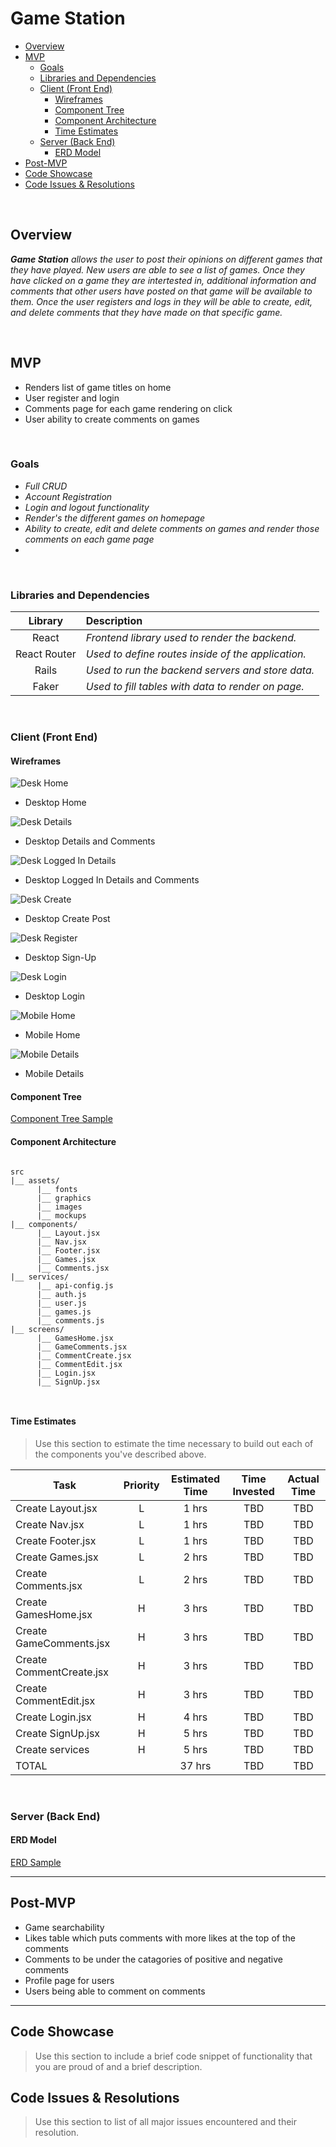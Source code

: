 # Game Station

- [Overview](#overview)
- [MVP](#mvp)
  - [Goals](#goals)
  - [Libraries and Dependencies](#libraries-and-dependencies)
  - [Client (Front End)](#client-front-end)
    - [Wireframes](#wireframes)
    - [Component Tree](#component-tree)
    - [Component Architecture](#component-architecture)
    - [Time Estimates](#time-estimates)
  - [Server (Back End)](#server-back-end)
    - [ERD Model](#erd-model)
- [Post-MVP](#post-mvp)
- [Code Showcase](#code-showcase)
- [Code Issues & Resolutions](#code-issues--resolutions)

<br>

## Overview

_**Game Station** allows the user to post their opinions on different games that they have played. New users are able to see a list of games. Once they have clicked on a game they are intertested in, additional information and comments that other users have posted on that game will be available to them. Once the user registers and logs in they will be able to create, edit, and delete comments that they have made on that specific game._



<br>

## MVP

- Renders list of game titles on home
- User register and login
- Comments page for each game rendering on click
- User ability to create comments on games


<br>

### Goals

- _Full CRUD_
- _Account Registration_
- _Login and logout functionality_
- _Render's the different games on homepage_
- _Ability to create, edit and delete comments on games and render those comments on each game page_
- 

<br>

### Libraries and Dependencies

|     Library      | Description                                        |
| :--------------: | :------------------------------------------------- |
|      React       | _Frontend library used to render the backend._     |
|   React Router   | _Used to define routes inside of the application._ |
|      Rails       | _Used to run the backend servers and store data._  |
|      Faker       | _Used to fill tables with data to render on page._ |

<br>

### Client (Front End)

#### Wireframes

![Desk Home](https://i.imgur.com/CEGnQUw.png")

- Desktop Home

![Desk Details](https://i.imgur.com/rOTdDCi.png")

- Desktop Details and Comments

![Desk Logged In Details](https://i.imgur.com/cGwothN.png")

- Desktop Logged In Details and Comments

![Desk Create](https://i.imgur.com/PeU9WYn.png")

- Desktop Create Post

![Desk Register](https://i.imgur.com/v7bBCOr.png")

- Desktop Sign-Up

![Desk Login](https://i.imgur.com/MOXNIQg.png")

- Desktop Login

![Mobile Home](https://i.imgur.com/YPG3Gu6.png")

- Mobile Home

![Mobile Details](https://i.imgur.com/IqfDVnx.png")

- Mobile Details

#### Component Tree

[Component Tree Sample](https://i.imgur.com/kN7f75E.png")

#### Component Architecture

``` structure

src
|__ assets/
      |__ fonts
      |__ graphics
      |__ images
      |__ mockups
|__ components/
      |__ Layout.jsx
      |__ Nav.jsx
      |__ Footer.jsx
      |__ Games.jsx
      |__ Comments.jsx
|__ services/
      |__ api-config.js
      |__ auth.js
      |__ user.js
      |__ games.js
      |__ comments.js
|__ screens/
      |__ GamesHome.jsx
      |__ GameComments.jsx
      |__ CommentCreate.jsx
      |__ CommentEdit.jsx
      |__ Login.jsx
      |__ SignUp.jsx
      


```

#### Time Estimates

> Use this section to estimate the time necessary to build out each of the components you've described above.

| Task                    | Priority | Estimated Time | Time Invested | Actual Time   |
| ----------------------- | :------: | :------------: | :-----------: | :-----------: |
| Create Layout.jsx       |    L     |     1 hrs      |     TBD       |     TBD       |
| Create Nav.jsx          |    L     |     1 hrs      |     TBD       |     TBD       |
| Create Footer.jsx       |    L     |     1 hrs      |     TBD       |     TBD       |
| Create Games.jsx        |    L     |     2 hrs      |     TBD       |     TBD       |
| Create Comments.jsx     |    L     |     2 hrs      |     TBD       |     TBD       |
| Create GamesHome.jsx    |    H     |     3 hrs      |     TBD       |     TBD       |
| Create GameComments.jsx |    H     |     3 hrs      |     TBD       |     TBD       |
| Create CommentCreate.jsx|    H     |     3 hrs      |     TBD       |     TBD       |
| Create CommentEdit.jsx  |    H     |     3 hrs      |     TBD       |     TBD       |
| Create Login.jsx        |    H     |     4 hrs      |     TBD       |     TBD       |
| Create SignUp.jsx       |    H     |     5 hrs      |     TBD       |     TBD       |
| Create services         |    H     |     5 hrs      |     TBD       |     TBD       |
| TOTAL                   |          |     37 hrs     |     TBD       |     TBD       |


<br>

### Server (Back End)

#### ERD Model

[ERD Sample](https://ibb.co/MDYRKhv)
<br>

***

## Post-MVP

- Game searchability
- Likes table which puts comments with more likes at the top of the comments
- Comments to be under the catagories of positive and negative comments
- Profile page for users
- Users being able to comment on comments

***

## Code Showcase

> Use this section to include a brief code snippet of functionality that you are proud of and a brief description.

## Code Issues & Resolutions

> Use this section to list of all major issues encountered and their resolution.
